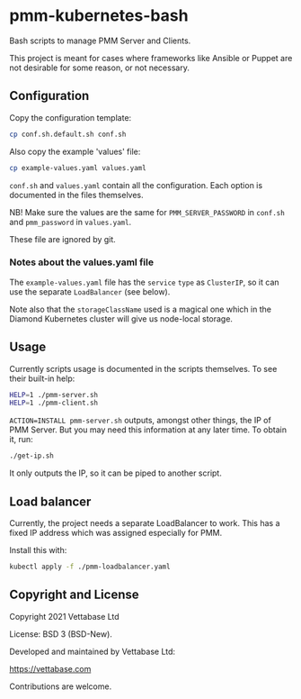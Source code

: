 # pmm-kubernetes-bash

Bash scripts to manage PMM Server and Clients.

This project is meant for cases where frameworks like Ansible or Puppet
are not desirable for some reason, or not necessary.


## Configuration

Copy the configuration template:

```bash
cp conf.sh.default.sh conf.sh
```

Also copy the example 'values' file:

```bash
cp example-values.yaml values.yaml
```

`conf.sh` and `values.yaml` contain all the configuration. Each option is
documented in the files themselves.

NB! Make sure the values are the same for `PMM_SERVER_PASSWORD` in `conf.sh` and
`pmm_password` in `values.yaml`.

These file are ignored by git.

### Notes about the values.yaml file

The `example-values.yaml` file has the `service` `type` as `ClusterIP`, so it
can use the separate `LoadBalancer` (see below).

Note also that the `storageClassName` used is a magical one which in the
Diamond Kubernetes cluster will give us node-local storage.

## Usage

Currently scripts usage is documented in the scripts themselves.
To see their built-in help:

```bash
HELP=1 ./pmm-server.sh
HELP=1 ./pmm-client.sh
```

`ACTION=INSTALL pmm-server.sh`  outputs, amongst other things, the IP of PMM Server.
But you may need this information at any later time. To obtain it, run:

```bash
./get-ip.sh
```

It only outputs the IP, so it can be piped to another script.

## Load balancer

Currently, the project needs a separate LoadBalancer to work. This has a fixed
IP address which was assigned especially for PMM.

Install this with:

```bash
kubectl apply -f ./pmm-loadbalancer.yaml
```

## Copyright and License

Copyright  2021  Vettabase Ltd

License: BSD 3 (BSD-New).

Developed and maintained by Vettabase Ltd:

https://vettabase.com

Contributions are welcome.
